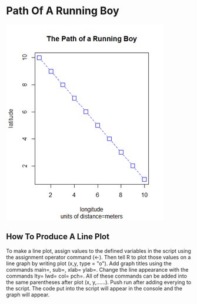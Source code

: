 # Path Of A Running Boy

![](path_of_a_running_boy.png)

## How To Produce A Line Plot
To make a line plot, assign values to the defined variables in the script using the assignment operator command (<-). Then tell R to plot those values on a line graph by writing plot (x,y, type = "o"). Add graph titles using the commands main=, sub=, xlab= ylab=. Change the line appearance with the commands lty= lwd= col= pch=. All of these commands can be added into the same parentheses after plot (x, y,......). Push run after adding everying to the script. The code put into the script will appear in the console and the graph will appear.
